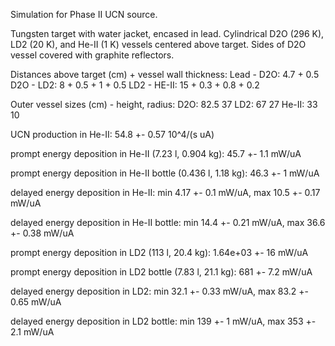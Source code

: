 Simulation for Phase II UCN source.

Tungsten target with water jacket, encased in lead.
Cylindrical D2O (296 K), LD2 (20 K), and He-II (1 K) vessels centered above target.
Sides of D2O vessel covered with graphite reflectors.

Distances above target (cm) + vessel wall thickness:
Lead - D2O: 4.7 + 0.5
D2O - LD2: 8 + 0.5 + 1 + 0.5
LD2 - HE-II: 15 + 0.3 + 0.8 + 0.2

Outer vessel sizes (cm) - height, radius:
D2O: 82.5 37
LD2: 67 27
He-II: 33 10

UCN production in He-II:
54.8 +- 0.57 10^4/(s uA)

prompt energy deposition in He-II (7.23 l, 0.904 kg):
45.7 +- 1.1 mW/uA

prompt energy deposition in He-II bottle (0.436 l, 1.18 kg):
46.3 +- 1 mW/uA

delayed energy deposition in He-II:
min 4.17 +- 0.1 mW/uA, max 10.5 +- 0.17 mW/uA

delayed energy deposition in He-II bottle:
min 14.4 +- 0.21 mW/uA, max 36.6 +- 0.38 mW/uA

prompt energy deposition in LD2 (113 l, 20.4 kg):
1.64e+03 +- 16 mW/uA

prompt energy deposition in LD2 bottle (7.83 l, 21.1 kg):
681 +- 7.2 mW/uA

delayed energy deposition in LD2:
min 32.1 +- 0.33 mW/uA, max 83.2 +- 0.65 mW/uA

delayed energy deposition in LD2 bottle:
min 139 +- 1 mW/uA, max 353 +- 2.1 mW/uA


